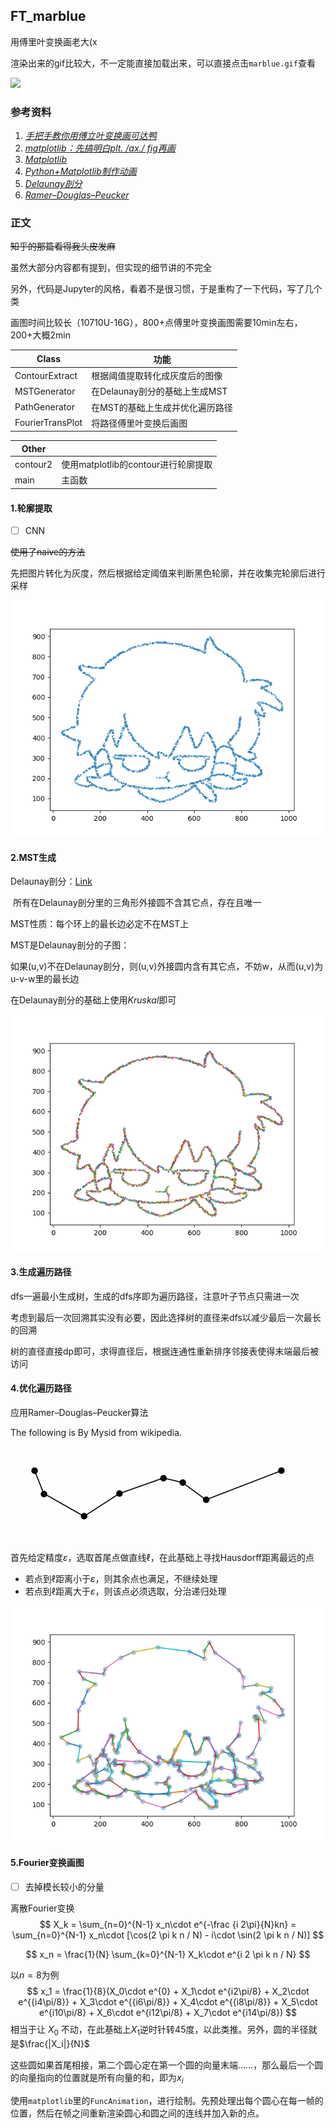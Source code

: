 ## FT_marblue

用傅里叶变换画老大(x

渲染出来的gif比较大，不一定能直接加载出来，可以直接点击`marblue.gif`查看

![](./assets/marblue.gif)



### 参考资料

1. [_手把手教你用傅立叶变换画可达鸭_](https://zhuanlan.zhihu.com/p/72632360)
2. [_matplotlib：先搞明白plt. /ax./ fig再画_](https://zhuanlan.zhihu.com/p/93423829)
3. [_Matplotlib_](https://www.matplotlib.org.cn/)
4. [_Python+Matplotlib制作动画_](https://www.cnblogs.com/endlesscoding/p/10308111.html)
5. [_Delaunay剖分_](http://www.geom.uiuc.edu/~samuelp/del_project.html)
6. [_Ramer–Douglas–Peucker_](https://en.wikipedia.org/wiki/Ramer%E2%80%93Douglas%E2%80%93Peucker_algorithm)



### 正文

~~知乎的那篇看得我头皮发麻~~

虽然大部分内容都有提到，但实现的细节讲的不完全

另外，代码是Jupyter的风格，看着不是很习惯，于是重构了一下代码，写了几个类

画图时间比较长（10710U-16G），800+点傅里叶变换画图需要10min左右，200+大概2min

| Class            | 功能                            |
| ---------------- | ------------------------------- |
| ContourExtract   | 根据阈值提取转化成灰度后的图像  |
| MSTGenerator     | 在Delaunay剖分的基础上生成MST   |
| PathGenerator    | 在MST的基础上生成并优化遍历路径 |
| FourierTransPlot | 将路径傅里叶变换后画图          |

| Other    |                                     |
| -------- | ----------------------------------- |
| contour2 | 使用matplotlib的contour进行轮廓提取 |
| main     | 主函数                              |



#### 1.轮廓提取

- [ ] CNN

~~使用了naive的方法~~

先把图片转化为灰度，然后根据给定阈值来判断黑色轮廓，并在收集完轮廓后进行采样

![](./assets/stage1.png)



#### 2.MST生成

Delaunay剖分：[Link](http://www.geom.uiuc.edu/~samuelp/del_project.html)

​	所有在Delaunay剖分里的三角形外接圆不含其它点，存在且唯一

MST性质：每个环上的最长边必定不在MST上

MST是Delaunay剖分的子图：

​	如果(u,v)不在Delaunay剖分，则(u,v)外接圆内含有其它点，不妨w，从而(u,v)为u-v-w里的最长边

在Delaunay剖分的基础上使用$Kruskal$即可

![](./assets/stage2.png)



#### 3.生成遍历路径

dfs一遍最小生成树，生成的dfs序即为遍历路径，注意叶子节点只需进一次

考虑到最后一次回溯其实没有必要，因此选择树的直径来dfs以减少最后一次最长的回溯

树的直径直接dp即可，求得直径后，根据连通性重新排序邻接表使得末端最后被访问



#### 4.优化遍历路径

应用Ramer–Douglas–Peucker算法

The following is By Mysid from wikipedia.

![](./assets/Douglas-Peucker_animated.gif)

首先给定精度$\varepsilon$，选取首尾点做直线$\ell$，在此基础上寻找Hausdorff距离最远的点

- 若点到$\ell$距离小于$\varepsilon$，则其余点也满足，不继续处理
- 若点到$\ell$距离大于$\varepsilon$，则该点必须选取，分治递归处理

![](./assets/stage4.png)



#### 5.Fourier变换画图

- [ ] 去掉模长较小的分量

离散Fourier变换
$$
X_k = \sum_{n=0}^{N-1} x_n\cdot e^{-\frac {i 2\pi}{N}kn} = \sum_{n=0}^{N-1} x_n\cdot [\cos(2 \pi k n / N) - i\cdot \sin(2 \pi k n / N)]
$$

$$
x_n = \frac{1}{N} \sum_{k=0}^{N-1} X_k\cdot e^{i 2 \pi k n / N}
$$

以$n=8$为例
$$
x_1 = \frac{1}{8}(X_0\cdot e^{0} + X_1\cdot e^{i2\pi/8} + X_2\cdot e^{{i4\pi/8}} + X_3\cdot e^{{i6\pi/8}} + X_4\cdot e^{{i8\pi/8}} + X_5\cdot e^{i10\pi/8} + X_6\cdot e^{i12\pi/8} + X_7\cdot e^{i14\pi/8})
$$
相当于让 $X_0$ 不动，在此基础上$X_1$逆时针转45度，以此类推。另外，圆的半径就是$\frac{|X_i|}{N}$

这些圆如果首尾相接，第二个圆心定在第一个圆的向量末端……，那么最后一个圆的向量指向的位置就是所有向量的和，即为$x_i$

使用`matplotlib`里的`FuncAnimation`，进行绘制。先预处理出每个圆心在每一帧的位置，然后在帧之间重新渲染圆心和圆之间的连线并加入新的点。
